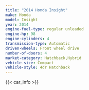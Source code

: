 ```yaml
---
title: "2014 Honda Insight"
make: Honda
model: Insight
year: 2014
engine-fuel-type: regular unleaded
engine-hp: 98
engine-cylinders: 4
transmission-type: Automatic
driven-wheels: Front wheel drive
number-of-doors: 4
market-category: Hatchback,Hybrid
vehicle-size: Compact
vehicle-style: 4dr Hatchback
---
```


{{< car_info >}}
